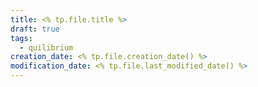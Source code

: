 ```yaml
---
title: <% tp.file.title %>
draft: true
tags:
  - quilibrium
creation_date: <% tp.file.creation_date() %>
modification_date: <% tp.file.last_modified_date() %>
---
```

 
